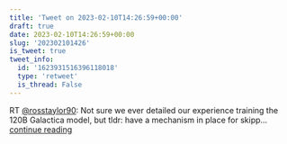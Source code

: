 ```yaml
---
title: 'Tweet on 2023-02-10T14:26:59+00:00'
draft: true
date: 2023-02-10T14:26:59+00:00
slug: '202302101426'
is_tweet: true
tweet_info:
  id: '1623931516396118018'
  type: 'retweet'
  is_thread: False
---
```




RT [@rosstaylor90](https://x.com/rosstaylor90): Not sure we ever detailed our experience training the 120B Galactica model, but tldr: have a mechanism in place for skipp… [continue reading](https://x.com/sytelus/status/1623931516396118018)
